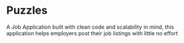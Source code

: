 # Puzzles
A Job Application built with clean code and scalability in mind, this application helps employers post their job listings with little no effort
